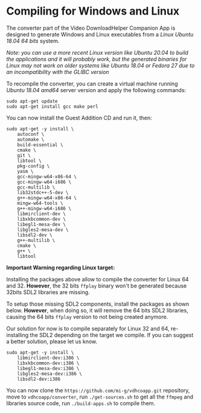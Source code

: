 # Compiling for Windows and Linux

The converter part of the Video DownloadHelper Companion App is designed to generate Windows and Linux executables from a *Linux Ubuntu 18.04 64 bits* system. 

*Note: you can use a more recent Linux version like Ubuntu 20.04 to build the applications and it will probably work, but the generated binaries for Linux may not work on older systems like Ubuntu 18.04 or Fedora 27 due to an incompatibility with the GLIBC version*

To recompile the converter, you can create a virtual machine running *Ubuntu 18.04 amd64* server version and apply the following commands:

```
sudo apt-get update
sudo apt-get install gcc make perl
```

You can now install the Guest Addition CD and run it, then:

```
sudo apt-get -y install \
	autoconf \
	automake \
	build-essential \
	cmake \
	git \
	libtool \
	pkg-config \
	yasm \
	gcc-mingw-w64-x86-64 \
	gcc-mingw-w64-i686 \
	gcc-multilib \
	lib32stdc++-5-dev \
	g++-mingw-w64-x86-64 \
	mingw-w64-tools \
	g++-mingw-w64-i686 \
	libmirclient-dev \
	libxkbcommon-dev \
	libegl1-mesa-dev \
	libgles2-mesa-dev \
	libsdl2-dev \
	g++-multilib \
	cmake \
	g++ \
	libtool
```

**Important Warning regarding Linux target:** 

Installing the packages above allow to compile the converter for Linux 64 and 32. **However**, the 32 bits `ffplay` binary won't be generated because 32bits SDL2 libraries are missing.

To setup those missing SDL2 components, install the packages as shown below. **However**, when doing so, it will remove the 64 bits SDL2 libraries, causing the 64 bits `ffplay` version to not being created anymore.

Our solution for now is to compile separately for Linux 32 and 64, re-installing the SDL2 depending on the target we compile. If you can suggest a better solution, please let us know.

```
sudo apt-get -y install \
	libmirclient-dev:i386 \
	libxkbcommon-dev:i386 \
	libegl1-mesa-dev:i386 \
	libgles2-mesa-dev:i386 \
	libsdl2-dev:i386
```

You can now clone the `https://github.com/mi-g/vdhcoapp.git` repository, move to `vdhcoapp/converter`, run `./get-sources.sh` to get all the `ffmpeg` and libraries source code, run `./build-apps.sh` to compile them.
